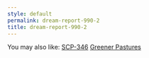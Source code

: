 ```yaml
---
style: default
permalink: dream-report-990-2
title: dream-report-990-2
---
```

You may also like:
[SCP-346](http://scp-wiki.net/scp-346)
[Greener Pastures](http://scp-wiki.net/greener-pastures)